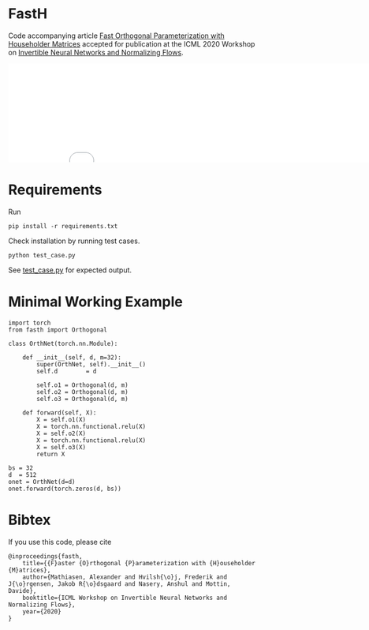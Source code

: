 # FastH
Code accompanying article <a href="https://invertibleworkshop.github.io/accepted_papers/pdfs/10.pdf">Fast Orthogonal Parameterization with Householder Matrices</a> accepted for publication at the ICML 2020 Workshop on <a target="_blank" href="https://invertibleworkshop.github.io/">Invertible Neural Networks and Normalizing Flows</a>. 

<embed src="plot.pdf" width="800px" height="200px" />

# Requirements 
Run 
```
pip install -r requirements.txt
```
Check installation by running test cases. 
```
python test_case.py
```

See <a target="_blank" href="test_case.py">test_case.py</a> for expected output.


# Minimal Working Example 

```
import torch
from fasth import Orthogonal 

class OrthNet(torch.nn.Module): 

	def __init__(self, d, m=32): 
		super(OrthNet, self).__init__()
		self.d		  = d

		self.o1 = Orthogonal(d, m)
		self.o2 = Orthogonal(d, m)
		self.o3 = Orthogonal(d, m)

	def forward(self, X):
		X = self.o1(X)
		X = torch.nn.functional.relu(X)
		X = self.o2(X)
		X = torch.nn.functional.relu(X)
		X = self.o3(X)
		return X 

bs = 32
d  = 512
onet = OrthNet(d=d)
onet.forward(torch.zeros(d, bs))
```

# Bibtex
If you use this code, please cite 
```
@inproceedings{fasth,
    title={{F}aster {O}rthogonal {P}arameterization with {H}ouseholder {M}atrices},
    author={Mathiasen, Alexander and Hvilsh{\o}j, Frederik and J{\o}rgensen, Jakob R{\o}dsgaard and Nasery, Anshul and Mottin, Davide},
    booktitle={ICML Workshop on Invertible Neural Networks and Normalizing Flows},
    year={2020}
}
```


